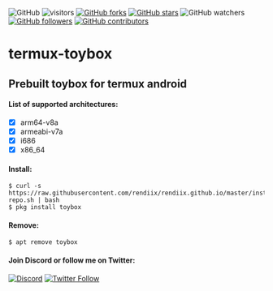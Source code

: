 ![GitHub](https://img.shields.io/github/license/rendiix/termux-toybox.svg)
![visitors](https://visitor-badge.glitch.me/badge?page_id=rendiix.rendiix)
[![GitHub forks](https://img.shields.io/github/forks/rendiix/termux-toybox.svg?style=social&label=Fork&maxAge=2592000)](https://github.com/rendiix/termux-toybox/network/)
[![GitHub stars](https://img.shields.io/github/stars/rendiix/termux-toybox.svg?style=social&label=Star&maxAge=2592000)](https://github.com/rendiix/termux-toybox/stargazers/)
![GitHub watchers](https://img.shields.io/github/watchers/rendiix/termux-toybox.svg?style=social)
[![GitHub followers](https://img.shields.io/github/followers/rendiix.svg?style=social&label=Follow&maxAge=2592000)](https://github.com/rendiix?tab=followers)
[![GitHub contributors](https://img.shields.io/github/contributors/rendiix/termux-toybox.svg)](https://github.com/rendiix/termux-toybox/graphs/contributors/)

# termux-toybox

## Prebuilt toybox for termux android

#### List of supported architectures:

- [x] arm64-v8a
- [x] armeabi-v7a
- [x] i686
- [x] x86_64

#### Install:
``` console
$ curl -s https://raw.githubusercontent.com/rendiix/rendiix.github.io/master/install-repo.sh | bash
$ pkg install toybox
```

#### Remove:
``` console
$ apt remove toybox
```

#### Join Discord or follow me on Twitter:

[![Discord](https://img.shields.io/discord/404576842419273729.svg?label=join%20discord&logo=discord)](https://discord.gg/5PmKhrc)
[![Twitter Follow](https://img.shields.io/twitter/follow/rendiix.svg?color=green&label=follow&logo=twitter&style=social)](https://twitter.com/rendiix)
